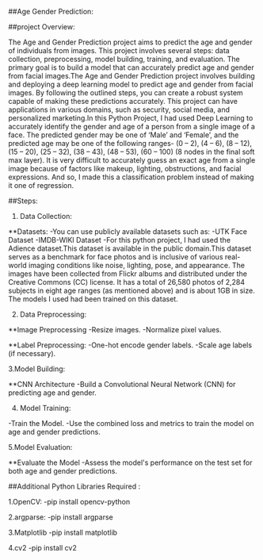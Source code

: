 ##Age Gender Prediction:

##project Overview:

The Age and Gender Prediction project aims to predict the age and gender of individuals from images. This project involves several steps: data collection, preprocessing, model building, training, and evaluation. The primary goal is to build a model that can accurately predict age and gender from facial images.The Age and Gender Prediction project involves building and deploying a deep learning model to predict age and gender from facial images. By following the outlined steps, you can create a robust system capable of making these predictions accurately. This project can have applications in various domains, such as security, social media, and personalized marketing.In this Python Project, I had used Deep Learning to accurately identify the gender and age of a person from a single image of a face. The predicted gender may be one of ‘Male’ and ‘Female’, and the predicted age may be one of the following ranges- (0 – 2), (4 – 6), (8 – 12), (15 – 20), (25 – 32), (38 – 43), (48 – 53), (60 – 100) (8 nodes in the final soft max layer). It is very difficult to accurately guess an exact age from a single image because of factors like makeup, lighting, obstructions, and facial expressions. And so, I made this a classification problem instead of making it one of regression.

##Steps:

1. Data Collection:

**Datasets:
-You can use publicly available datasets such as:
-UTK Face Dataset
-IMDB-WIKI Dataset
-For this python project, I had used the Adience dataset.This dataset is available in the public domain.This dataset serves as a benchmark for face photos and is inclusive of various real-world imaging conditions like noise, lighting, pose, and appearance. The images have been collected from Flickr albums and distributed under the Creative Commons (CC) license. It has a total of 26,580 photos of 2,284 subjects in eight age ranges (as mentioned above) and is about 1GB in size. The models I used had been trained on this dataset.

2. Data Preprocessing:

**Image Preprocessing
-Resize images.
-Normalize pixel values.

**Label Preprocessing:
-One-hot encode gender labels.
-Scale age labels (if necessary).

3.Model Building:

**CNN Architecture
-Build a Convolutional Neural Network (CNN) for predicting age and gender.

4. Model Training:

-Train the Model.
-Use the combined loss and metrics to train the model on age and gender predictions.

5.Model Evaluation:

**Evaluate the Model
-Assess the model's performance on the test set for both age and gender predictions.



##Additional Python Libraries Required :

1.OpenCV:
-pip install opencv-python

2.argparse:
-pip install argparse

3.Matplotlib
-pip install matplotlib

4.cv2
-pip install cv2
 
 